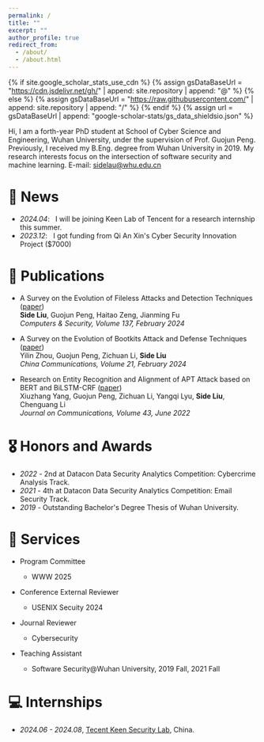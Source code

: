 ```yaml
---
permalink: /
title: ""
excerpt: ""
author_profile: true
redirect_from: 
  - /about/
  - /about.html
---
```


{% if site.google_scholar_stats_use_cdn %}
{% assign gsDataBaseUrl = "https://cdn.jsdelivr.net/gh/" | append: site.repository | append: "@" %}
{% else %}
{% assign gsDataBaseUrl = "https://raw.githubusercontent.com/" | append: site.repository | append: "/" %}
{% endif %}
{% assign url = gsDataBaseUrl | append: "google-scholar-stats/gs_data_shieldsio.json" %}

<span class='anchor' id='about-me'></span>

Hi, I am a forth-year PhD student at School of Cyber Science and Engineering, Wuhan University, under the supervision of Prof. Guojun Peng. Previously, I received my B.Eng. degree from Wuhan University in 2019. My research interests focus on the intersection of software security and machine learning.
E-mail: sidelau@whu.edu.cn



# 📢 News
- *2024.04*: &nbsp; I will be joining Keen Lab of Tencent for a research internship this summer.
- *2023.12*: &nbsp; I got funding from Qi An Xin's Cyber Security Innovation Project ($7000)

# 📝 Publications

- A Survey on the Evolution of Fileless Attacks and Detection Techniques ([paper](https://www.sciencedirect.com/science/article/pii/S016740482300562X))   
  **Side Liu**, Guojun Peng, Haitao Zeng, Jianming Fu   
  *Computers & Security, Volume 137, February 2024*

- A Survey on the Evolution of Bootkits Attack and Defense Techniques ([paper](https://ieeexplore.ieee.org/document/10433454))   
  Yilin Zhou, Guojun Peng, Zichuan Li, **Side Liu**   
  *China Communications, Volume 21, February 2024*

- Research on Entity Recognition and Alignment of APT Attack based on BERT and BiLSTM-CRF ([paper](https://www.infocomm-journal.com/txxb/EN/abstract/abstract172578.shtml))   
  Xiuzhang Yang, Guojun Peng, Zichuan Li, Yangqi Lyu, **Side Liu**, Chenguang Li   
  *Journal on Communications, Volume 43, June 2022*



# 🎖 Honors and Awards
- *2022 -*  2nd at Datacon Data Security Analytics Competition: Cybercrime Analysis Track.
- *2021 -*  4th at Datacon Data Security Analytics Competition: Email Security Track.
- *2019 -*  Outstanding Bachelor's Degree Thesis of Wuhan University.



# 🎈 Services
- Program Committee

  - WWW 2025

- Conference External Reviewer

  - USENIX Secuity 2024

- Journal Reviewer

  - Cybersecurity

- Teaching Assistant

  - Software Security@Wuhan University, 2019 Fall, 2021 Fall

  


# 💻 Internships
- *2024.06 - 2024.08*, [Tecent Keen Security Lab](https://keenlab.tencent.com/), China.